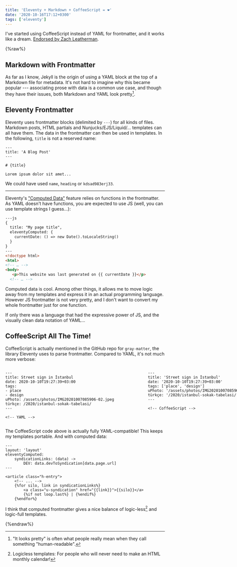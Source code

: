 ```yaml
---
title: 'Eleventy + Markdown + CoffeeScript = ❤'
date: '2020-10-16T17:12+0300'
tags: ['eleventy']
---
```


I've started using CoffeeScript instead of YAML for frontmatter, and it works like a dream. [Endorsed by Zach Leatherman](endorsed).

[endorsed]: https://twitter.com/zachleat/status/1340057504567488513

{%raw%}

## Markdown with Frontmatter

As far as I know, Jekyll is the origin of using a YAML block at the top of a Markdown file for metadata. It's not hard to imagine why this became popular --- associating prose with data is a common use case, and though they have their issues, both Markdown and YAML look pretty[^1].

[^1]:	"It looks pretty" is often what people really mean when they call something "human-readable".

## Eleventy Frontmatter

Eleventy uses frontmatter blocks (delimited by `---`) for all kinds of files. Markdown posts, HTML partials and Nunjucks/EJS/Liquid/... templates can all have them. The data in the frontmatter can then be used in templates. In the following, `title` is not a reserved name:

```
---
title: 'A Blog Post'
---

# {title}

Lorem ipsum dolor sit amet...

```

We could have used `name`, `heading` or `kdsad983erj33`.

---

Eleventy's ["Computed Data"][computed-data-docs] feature relies on functions in the frontmatter. As YAML doesn't have functions, you are expected to use JS (well, you can use template strings I guess...):

```html
---js
{
  title: "My page title",
  eleventyComputed: {
    currentDate: () => new Date().toLocaleString()
  }
}
---
<!doctype html>
<html>
<!-- … -->
<body>
   <p>This website was last generated on {{ currentDate }}</p>
  <!-- … -->
```


[computed-data-docs]:	https://www.11ty.dev/docs/data-computed/
[js-frontmatter-docs]:	https://www.11ty.dev/docs/data-frontmatter/#javascript-front-matter

Computed data is cool. Among other things, it allows me to move logic away from my templates and express it in an actual programming language. However JS frontmatter is not very pretty, and I don't want to convert my whole frontmatter just for one function.

If only there was a language that had the expressive power of JS, and the visually clean data notation of YAML...

## CoffeeScript All The Time!

CoffeeScript is actually mentioned in the GitHub repo for `gray-matter`, the library Eleventy uses to parse frontmatter. Compared to YAML, it's not much more verbose:

<div style="width: 92vw; display:grid;grid-template-columns:1fr 1fr; gap: 2ch">

```
---
title: Street sign in İstanbul
date: 2020-10-10T19:27:39+03:00
tags:
- place
- design
uPhoto: /assets/photos/IMG20201007085906-02.jpeg
türkçe: /2020/istanbul-sokak-tabelasi/
---

<!-- YAML -->
```

```
---
title: 'Street sign in İstanbul'
date: '2020-10-10T19:27:39+03:00'
tags: ['place', 'design']
uPhoto: '/assets/photos/IMG20201007085906-02.jpeg'
türkçe: '/2020/istanbul-sokak-tabelasi/'
---

<!-- CoffeeScript -->
```

</div>

The CoffeeScript code above is actually fully YAML-compatible! This keeps my templates portable. And with computed data:

```liquid
---
layout: 'layout'
eleventyComputed:
	syndicationLinks: (data) ->
		DEV: data.devToSyndication[data.page.url]
---

<article class="h-entry">
	<!-- ... -->
	{%for silo, link in syndicationLinks%}
		<a class="u-syndication" href="{{link}}">{{silo}}</a>
		{%if not loop.last%} | {%endif%}
	{%endfor%}
```

I think that computed frontmatter gives a nice balance of logic-less[^2] and logic-full templates.

[^2]:	Logicless templates: For people who will never need to make an HTML monthly calendar!

{%endraw%}
